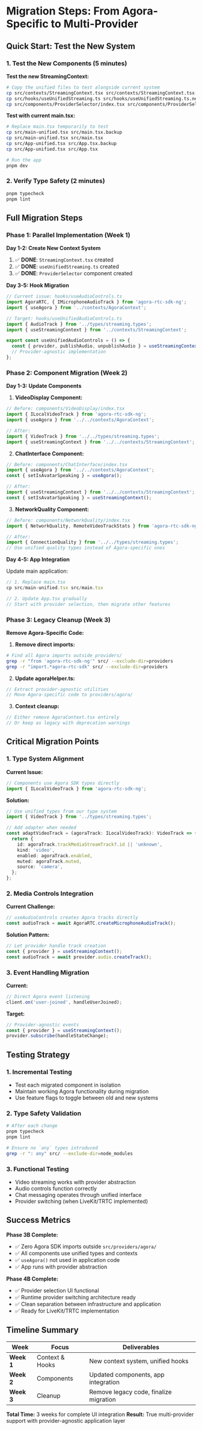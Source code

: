 # Migration Steps: From Agora-Specific to Multi-Provider

## Quick Start: Test the New System

### 1. Test the New Components (5 minutes)

**Test the new StreamingContext:**
```bash
# Copy the unified files to test alongside current system
cp src/contexts/StreamingContext.tsx src/contexts/StreamingContext.tsx.new
cp src/hooks/useUnifiedStreaming.ts src/hooks/useUnifiedStreaming.ts.new
cp src/components/ProviderSelector/index.tsx src/components/ProviderSelector/index.tsx.new
```

**Test with current main.tsx:**
```bash
# Replace main.tsx temporarily to test
cp src/main-unified.tsx src/main.tsx.backup
cp src/main-unified.tsx src/main.tsx
cp src/App-unified.tsx src/App.tsx.backup  
cp src/App-unified.tsx src/App.tsx

# Run the app
pnpm dev
```

### 2. Verify Type Safety (2 minutes)

```bash
pnpm typecheck
pnpm lint
```

## Full Migration Steps

### Phase 1: Parallel Implementation (Week 1)

**Day 1-2: Create New Context System**
1. ✅ **DONE**: `StreamingContext.tsx` created
2. ✅ **DONE**: `useUnifiedStreaming.ts` created
3. ✅ **DONE**: `ProviderSelector` component created

**Day 3-5: Hook Migration**
```typescript
// Current issue: hooks/useAudioControls.ts
import AgoraRTC, { IMicrophoneAudioTrack } from 'agora-rtc-sdk-ng';
import { useAgora } from '../contexts/AgoraContext';

// Target: hooks/useUnifiedAudioControls.ts
import { AudioTrack } from '../types/streaming.types';
import { useStreamingContext } from '../contexts/StreamingContext';

export const useUnifiedAudioControls = () => {
  const { provider, publishAudio, unpublishAudio } = useStreamingContext();
  // Provider-agnostic implementation
};
```

### Phase 2: Component Migration (Week 2)

**Day 1-3: Update Components**

1. **VideoDisplay Component:**
```typescript
// Before: components/VideoDisplay/index.tsx
import { ILocalVideoTrack } from 'agora-rtc-sdk-ng';
import { useAgora } from '../../contexts/AgoraContext';

// After:
import { VideoTrack } from '../../types/streaming.types';
import { useStreamingContext } from '../../contexts/StreamingContext';
```

2. **ChatInterface Component:**
```typescript
// Before: components/ChatInterface/index.tsx
import { useAgora } from '../../contexts/AgoraContext';
const { setIsAvatarSpeaking } = useAgora();

// After:
import { useStreamingContext } from '../../contexts/StreamingContext';
const { setIsAvatarSpeaking } = useStreamingContext();
```

3. **NetworkQuality Component:**
```typescript
// Before: components/NetworkQuality/index.tsx
import { NetworkQuality, RemoteVideoTrackStats } from 'agora-rtc-sdk-ng';

// After: 
import { ConnectionQuality } from '../../types/streaming.types';
// Use unified quality types instead of Agora-specific ones
```

**Day 4-5: App Integration**

Update main application:
```typescript
// 1. Replace main.tsx
cp src/main-unified.tsx src/main.tsx

// 2. Update App.tsx gradually
// Start with provider selection, then migrate other features
```

### Phase 3: Legacy Cleanup (Week 3)

**Remove Agora-Specific Code:**

1. **Remove direct imports:**
```bash
# Find all Agora imports outside providers/
grep -r "from 'agora-rtc-sdk-ng'" src/ --exclude-dir=providers
grep -r "import.*agora-rtc-sdk" src/ --exclude-dir=providers
```

2. **Update agoraHelper.ts:**
```typescript
// Extract provider-agnostic utilities
// Move Agora-specific code to providers/agora/
```

3. **Context cleanup:**
```typescript
// Either remove AgoraContext.tsx entirely
// Or keep as legacy with deprecation warnings
```

## Critical Migration Points

### 1. Type System Alignment

**Current Issue:**
```typescript
// Components use Agora SDK types directly
import { ILocalVideoTrack } from 'agora-rtc-sdk-ng';
```

**Solution:**
```typescript
// Use unified types from our type system
import { VideoTrack } from '../types/streaming.types';

// Add adapter when needed
const adaptVideoTrack = (agoraTrack: ILocalVideoTrack): VideoTrack => {
  return {
    id: agoraTrack.trackMediaStreamTrack?.id || 'unknown',
    kind: 'video',
    enabled: agoraTrack.enabled,
    muted: agoraTrack.muted,
    source: 'camera',
  };
};
```

### 2. Media Controls Integration

**Current Challenge:**
```typescript
// useAudioControls creates Agora tracks directly
const audioTrack = await AgoraRTC.createMicrophoneAudioTrack();
```

**Solution Pattern:**
```typescript
// Let provider handle track creation
const { provider } = useStreamingContext();
const audioTrack = await provider.audio.createTrack();
```

### 3. Event Handling Migration

**Current:**
```typescript
// Direct Agora event listening
client.on('user-joined', handleUserJoined);
```

**Target:**
```typescript
// Provider-agnostic events
const { provider } = useStreamingContext();
provider.subscribe(handleStateChange);
```

## Testing Strategy

### 1. Incremental Testing
- Test each migrated component in isolation
- Maintain working Agora functionality during migration
- Use feature flags to toggle between old and new systems

### 2. Type Safety Validation
```bash
# After each change
pnpm typecheck
pnpm lint

# Ensure no `any` types introduced
grep -r ": any" src/ --exclude-dir=node_modules
```

### 3. Functional Testing
- Video streaming works with provider abstraction
- Audio controls function correctly
- Chat messaging operates through unified interface
- Provider switching (when LiveKit/TRTC implemented)

## Success Metrics

**Phase 3B Complete:**
- ✅ Zero Agora SDK imports outside `src/providers/agora/`
- ✅ All components use unified types and contexts
- ✅ `useAgora()` not used in application code
- ✅ App runs with provider abstraction

**Phase 4B Complete:**
- ✅ Provider selection UI functional
- ✅ Runtime provider switching architecture ready
- ✅ Clean separation between infrastructure and application
- ✅ Ready for LiveKit/TRTC implementation

## Timeline Summary

| Week | Focus | Deliverables |
|------|-------|-------------|
| **Week 1** | Context & Hooks | New context system, unified hooks |
| **Week 2** | Components | Updated components, app integration |
| **Week 3** | Cleanup | Remove legacy code, finalize migration |

**Total Time:** 3 weeks for complete UI integration
**Result:** True multi-provider support with provider-agnostic application layer
